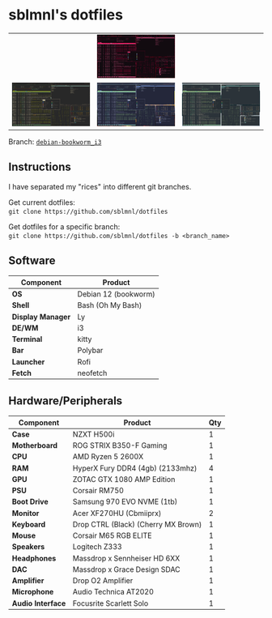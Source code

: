 # sblmnl's dotfiles

|                  |                     |                     |
|------------------|---------------------|---------------------|
|                  | ![](cyberpunk.png)  |                     |
| ![](gruvbox.png) | ![](catppuccin.png) | ![](everforest.png) |

Branch: [`debian-bookworm_i3`](https://github.com/sblmnl/dotfiles/tree/debian-bookworm_i3)

## Instructions

I have separated my "rices" into different git branches.

Get current dotfiles:  
`git clone https://github.com/sblmnl/dotfiles`

Get dotfiles for a specific branch:  
`git clone https://github.com/sblmnl/dotfiles -b <branch_name>`

## Software

| **Component**       | **Product**           |
|---------------------|-----------------------|
| **OS**              | Debian 12 (bookworm)  |
| **Shell**           | Bash (Oh My Bash)     |
| **Display Manager** | Ly                    |
| **DE/WM**           | i3                    |
| **Terminal**        | kitty                 |
| **Bar**             | Polybar               |
| **Launcher**        | Rofi                  |
| **Fetch**           | neofetch              |

## Hardware/Peripherals

| **Component**       | **Product**                         | **Qty** |
|---------------------|-------------------------------------|-----|
| **Case**            | NZXT H500i                          | 1   |
| **Motherboard**     | ROG STRIX B350-F Gaming             | 1   |
| **CPU**             | AMD Ryzen 5 2600X                   | 1   |
| **RAM**             | HyperX Fury DDR4 (4gb) (2133mhz)    | 4   |
| **GPU**             | ZOTAC GTX 1080 AMP Edition          | 1   |
| **PSU**             | Corsair RM750                       | 1   |
| **Boot Drive**      | Samsung 970 EVO NVME (1tb)          | 1   |
| **Monitor**         | Acer XF270HU (Cbmiiprx)             | 2   |
| **Keyboard**        | Drop CTRL (Black) (Cherry MX Brown) | 1   |
| **Mouse**           | Corsair M65 RGB ELITE               | 1   |
| **Speakers**        | Logitech Z333                       | 1   |
| **Headphones**      | Massdrop x Sennheiser HD 6XX        | 1   |
| **DAC**             | Massdrop x Grace Design SDAC        | 1   |
| **Amplifier**       | Drop O2 Amplifier                   | 1   |
| **Microphone**      | Audio Technica AT2020               | 1   |
| **Audio Interface** | Focusrite Scarlett Solo             | 1   |
